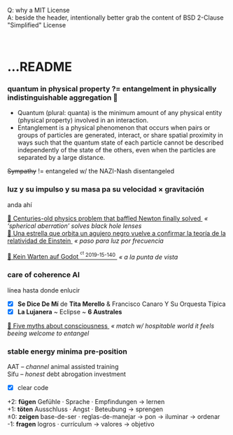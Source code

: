 Q: why a MIT License  
A: beside the header, intentionally better grab the content of BSD 2-Clause "Simplified" License


<br>

# …README
### quantum in physical property ?= entangelment in physically indistinguishable aggregation :popcorn:

+ Quantum (plural: quanta) is the minimum amount of any physical entity (physical property) involved in an interaction.  
+ Entanglement is a physical phenomenon that occurs when pairs or groups of particles are generated, interact, or share spatial proximity in ways such that the quantum state of each particle cannot be described independently of the state of the others, even when the particles are separated by a large distance.

~~Sympathy~~ != entangeled w/ the NAZI-Nash disentangeled


### luz y su impulso y su masa pa su velocidad × gravitación

anda ahí

[ :arrow_up_small: Centuries-old physics problem that baffled Newton finally solved ](https://www.rt.com/news/463382-student-solves-spherical-aberration-newton/) _&nbsp;« ‘spherical aberration’ solves black hole lenses_  
[ :arrow_up_small: Una estrella que orbita un agujero negro vuelve a confirmar la teoría de la relatividad de Einstein ](https://www.lanacion.com.ar/sociedad/una-estrella-orbita-agujero-negro-vuelve-confirmar-nid2271564) _&nbsp;« paso para luz por frecuencia_

[ :arrow_up_small: Kein Warten auf Godot <sup><sup>ct</sup> 2019-15-140</sup> ](https://ct.de/ytc4) _&nbsp;« a la punta de vista_


### care of coherence AI

línea hasta donde enlucir

- [x] **Se Dice De Mí** de **Tita Merello** & Francisco Canaro Y Su Orquesta Típica
- [x] **La Lujanera** ~ Eclipse ~ **6 Australes**

[ :arrow_up_small: Five myths about consciousness ](https://www.washingtonpost.com/outlook/five-myths/five-myths-about-consciousness/2019/07/26/) _&nbsp;«  match w/ hospitable world it feels beeing welcome to entangel_


### stable energy minima pre-position

AAT – _channel_ animal assisted training  
Sifu – _honest_ debt abrogation investment

- [x] clear code

+2: **fügen** Gefühle · Sprache · Empfindungen → lernen  
+1: **töten** Ausschluss · Angst · Beteubung → sprengen  
±0: **zeigen** base-de-ser · reglas-de-manejar → pon → iluminar → ordenar  
-1: **fragen** logros · currículum → valores → objetivo